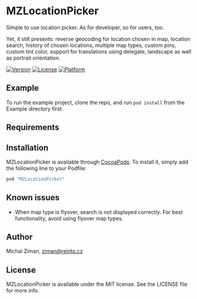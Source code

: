 # MZLocationPicker

Simple to use location picker. As for developer, so for users, too. 

Yet, it still presents: reverse geocoding for location chosen in map, location search, history of chosen locations, multiple map types, custom pins, custom tint color, support for translations using delegate, landscape as well as portrait orientation.

[![Version](https://img.shields.io/cocoapods/v/MZLocationPicker.svg?style=flat)](http://cocoapods.org/pods/MZLocationPicker)
[![License](https://img.shields.io/cocoapods/l/MZLocationPicker.svg?style=flat)](http://cocoapods.org/pods/MZLocationPicker)
[![Platform](https://img.shields.io/cocoapods/p/MZLocationPicker.svg?style=flat)](http://cocoapods.org/pods/MZLocationPicker)

## Example

To run the example project, clone the repo, and run `pod install` from the Example directory first.

## Requirements

## Installation

MZLocationPicker is available through [CocoaPods](http://cocoapods.org). To install
it, simply add the following line to your Podfile:

```ruby
pod "MZLocationPicker"
```

## Known issues

- When map type is flyover, search is not displayed correctly. For best functionality, avoid using flyover map types.

## Author

Michal Ziman, ziman@reinto.cz

## License

MZLocationPicker is available under the MIT license. See the LICENSE file for more info.
